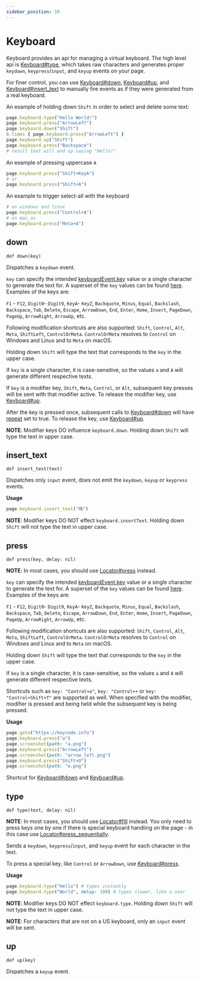 ```yaml
---
sidebar_position: 10
---
```


# Keyboard


Keyboard provides an api for managing a virtual keyboard. The high level api is [Keyboard#type](./keyboard#type), which takes
raw characters and generates proper `keydown`, `keypress`/`input`, and `keyup` events on your page.

For finer control, you can use [Keyboard#down](./keyboard#down), [Keyboard#up](./keyboard#up), and [Keyboard#insert_text](./keyboard#insert_text)
to manually fire events as if they were generated from a real keyboard.

An example of holding down `Shift` in order to select and delete some text:

```ruby
page.keyboard.type("Hello World!")
page.keyboard.press("ArrowLeft")
page.keyboard.down("Shift")
6.times { page.keyboard.press("ArrowLeft") }
page.keyboard.up("Shift")
page.keyboard.press("Backspace")
# result text will end up saying "Hello!"
```

An example of pressing uppercase `A`

```ruby
page.keyboard.press("Shift+KeyA")
# or
page.keyboard.press("Shift+A")
```

An example to trigger select-all with the keyboard

```ruby
# on windows and linux
page.keyboard.press("Control+A")
# on mac_os
page.keyboard.press("Meta+A")
```

## down

```
def down(key)
```


Dispatches a `keydown` event.

`key` can specify the intended
[keyboardEvent.key](https://developer.mozilla.org/en-US/docs/Web/API/KeyboardEvent/key) value or a single character to
generate the text for. A superset of the `key` values can be found
[here](https://developer.mozilla.org/en-US/docs/Web/API/KeyboardEvent/key/Key_Values). Examples of the keys are:

`F1` - `F12`, `Digit0`- `Digit9`, `KeyA`- `KeyZ`, `Backquote`, `Minus`, `Equal`, `Backslash`, `Backspace`, `Tab`,
`Delete`, `Escape`, `ArrowDown`, `End`, `Enter`, `Home`, `Insert`, `PageDown`, `PageUp`, `ArrowRight`, `ArrowUp`, etc.

Following modification shortcuts are also supported: `Shift`, `Control`, `Alt`, `Meta`, `ShiftLeft`, `ControlOrMeta`.
`ControlOrMeta` resolves to `Control` on Windows and Linux and to `Meta` on macOS.

Holding down `Shift` will type the text that corresponds to the `key` in the upper case.

If `key` is a single character, it is case-sensitive, so the values `a` and `A` will generate different
respective texts.

If `key` is a modifier key, `Shift`, `Meta`, `Control`, or `Alt`, subsequent key presses will be sent with that
modifier active. To release the modifier key, use [Keyboard#up](./keyboard#up).

After the key is pressed once, subsequent calls to [Keyboard#down](./keyboard#down) will have
[repeat](https://developer.mozilla.org/en-US/docs/Web/API/KeyboardEvent/repeat) set to true. To release the key, use
[Keyboard#up](./keyboard#up).

**NOTE**: 
Modifier keys DO influence `keyboard.down`. Holding down `Shift` will type the text in upper case.

## insert_text

```
def insert_text(text)
```


Dispatches only `input` event, does not emit the `keydown`, `keyup` or `keypress` events.

**Usage**

```ruby
page.keyboard.insert_text("嗨")
```

**NOTE**: 
Modifier keys DO NOT effect `keyboard.insertText`. Holding down `Shift` will not type the text in upper case.

## press

```
def press(key, delay: nil)
```


**NOTE**: 
In most cases, you should use [Locator#press](./locator#press) instead.

`key` can specify the intended
[keyboardEvent.key](https://developer.mozilla.org/en-US/docs/Web/API/KeyboardEvent/key) value or a single character to
generate the text for. A superset of the `key` values can be found
[here](https://developer.mozilla.org/en-US/docs/Web/API/KeyboardEvent/key/Key_Values). Examples of the keys are:

`F1` - `F12`, `Digit0`- `Digit9`, `KeyA`- `KeyZ`, `Backquote`, `Minus`, `Equal`, `Backslash`, `Backspace`, `Tab`,
`Delete`, `Escape`, `ArrowDown`, `End`, `Enter`, `Home`, `Insert`, `PageDown`, `PageUp`, `ArrowRight`, `ArrowUp`, etc.

Following modification shortcuts are also supported: `Shift`, `Control`, `Alt`, `Meta`, `ShiftLeft`, `ControlOrMeta`.
`ControlOrMeta` resolves to `Control` on Windows and Linux and to `Meta` on macOS.

Holding down `Shift` will type the text that corresponds to the `key` in the upper case.

If `key` is a single character, it is case-sensitive, so the values `a` and `A` will generate different
respective texts.

Shortcuts such as `key: "Control+o"`, `key: "Control++` or `key: "Control+Shift+T"` are supported as well. When specified with the
modifier, modifier is pressed and being held while the subsequent key is being pressed.

**Usage**

```ruby
page.goto("https://keycode.info")
page.keyboard.press("a")
page.screenshot(path: "a.png")
page.keyboard.press("ArrowLeft")
page.screenshot(path: "arrow_left.png")
page.keyboard.press("Shift+O")
page.screenshot(path: "o.png")
```

Shortcut for [Keyboard#down](./keyboard#down) and [Keyboard#up](./keyboard#up).

## type

```
def type(text, delay: nil)
```


**NOTE**: 
In most cases, you should use [Locator#fill](./locator#fill) instead. You only need to press keys one by one if there is special keyboard handling on the page - in this case use [Locator#press_sequentially](./locator#press_sequentially).

Sends a `keydown`, `keypress`/`input`, and `keyup` event for each character in the text.

To press a special key, like `Control` or `ArrowDown`, use [Keyboard#press](./keyboard#press).

**Usage**

```ruby
page.keyboard.type("Hello") # types instantly
page.keyboard.type("World", delay: 100) # types slower, like a user
```

**NOTE**: 
Modifier keys DO NOT effect `keyboard.type`. Holding down `Shift` will not type the text in upper case.

**NOTE**: 
For characters that are not on a US keyboard, only an `input` event will be sent.

## up

```
def up(key)
```


Dispatches a `keyup` event.
